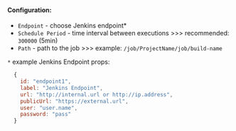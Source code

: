 #### Configuration:
* `Endpoint` - choose Jenkins endpoint*
* `Schedule Period` - time interval between executions >>> recommended: `300000` (5min)
* `Path` - path to the job >>> example: `/job/ProjectName/job/build-name`


`*` example Jenkins Endpoint props:
```js
  {
    id: "endpoint1",
    label: "Jenkins Endpoint",
    url: "http://internal.url or http://ip.address",
    publicUrl: "https://external.url",
    user: "user.name",
    password: "pass"
  }
```